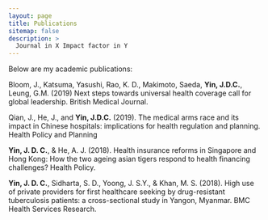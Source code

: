 ```yaml
---
layout: page
title: Publications
sitemap: false
description: >
  Journal in X Impact factor in Y
---
```


Below are my academic publications:

Bloom, J., Katsuma, Yasushi, Rao, K. D., Makimoto, Saeda, <b>Yin, J.D.C.</b>, Leung, G.M. (2019) Next steps towards universal health coverage call for global leadership. British Medical Journal.

Qian, J., He, J., and <b>Yin, J.D.C.</b> (2019). The medical arms race and its impact in Chinese hospitals: implications
for health regulation and planning. Health Policy and Planning

<b>Yin, J. D. C.</b>, & He, A. J. (2018). Health insurance reforms in Singapore and Hong Kong: How the two
ageing asian tigers respond to health financing challenges? Health Policy. 

<b>Yin, J. D. C.</b>, Sidharta, S. D., Yoong, J. S.Y., & Khan, M. S. (2018). High use of private providers for
first healthcare seeking by drug-resistant tuberculosis patients: a cross-sectional study in Yangon,
Myanmar. BMC Health Services Research.


